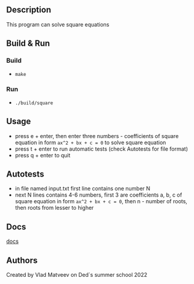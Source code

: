 ## Description
This program can solve square equations

## Build & Run
### Build
- `make`
### Run
- `./build/square`

## Usage
- press e + enter, then enter three numbers - coefficients of square equation in form `ax^2 + bx + c = 0` to solve square equation
- press t + enter to run automatic tests (check Autotests for file format)
- press q + enter to quit

## Autotests
- in file named input.txt first line contains one number N
- next N lines contains 4-6 numbers, first 3 are coefficients a, b, c of square equation in form `ax^2 + bx + c = 0`, then n - number of roots, then roots from lesser to higher

## Docs
[docs](https://vlad-cool.github.io/Kvadratka/pages.html )

## Authors
Created by Vlad Matveev on Ded`s summer school 2022

